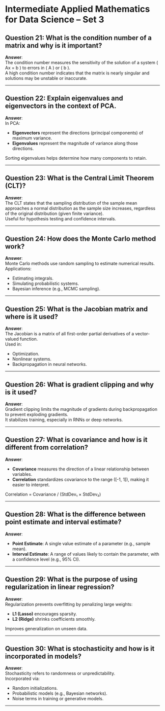# Intermediate Applied Mathematics for Data Science – Set 3

## Question 21: What is the condition number of a matrix and why is it important?

**Answer**:  
The condition number measures the sensitivity of the solution of a system \( Ax = b \) to errors in \( A \) or \( b \).  
A high condition number indicates that the matrix is nearly singular and solutions may be unstable or inaccurate.

---

## Question 22: Explain eigenvalues and eigenvectors in the context of PCA.

**Answer**:  
In PCA:
- **Eigenvectors** represent the directions (principal components) of maximum variance.
- **Eigenvalues** represent the magnitude of variance along those directions.

Sorting eigenvalues helps determine how many components to retain.

---

## Question 23: What is the Central Limit Theorem (CLT)?

**Answer**:  
The CLT states that the sampling distribution of the sample mean approaches a normal distribution as the sample size increases, regardless of the original distribution (given finite variance).  
Useful for hypothesis testing and confidence intervals.

---

## Question 24: How does the Monte Carlo method work?

**Answer**:  
Monte Carlo methods use random sampling to estimate numerical results.  
Applications:
- Estimating integrals.
- Simulating probabilistic systems.
- Bayesian inference (e.g., MCMC sampling).

---

## Question 25: What is the Jacobian matrix and where is it used?

**Answer**:  
The Jacobian is a matrix of all first-order partial derivatives of a vector-valued function.  
Used in:
- Optimization.
- Nonlinear systems.
- Backpropagation in neural networks.

---

## Question 26: What is gradient clipping and why is it used?

**Answer**:  
Gradient clipping limits the magnitude of gradients during backpropagation to prevent exploding gradients.  
It stabilizes training, especially in RNNs or deep networks.

---

## Question 27: What is covariance and how is it different from correlation?

**Answer**:  
- **Covariance** measures the direction of a linear relationship between variables.
- **Correlation** standardizes covariance to the range \([-1, 1]\), making it easier to interpret.

Correlation = Covariance / (StdDev₁ × StdDev₂)

---

## Question 28: What is the difference between point estimate and interval estimate?

**Answer**:  
- **Point Estimate**: A single value estimate of a parameter (e.g., sample mean).
- **Interval Estimate**: A range of values likely to contain the parameter, with a confidence level (e.g., 95% CI).

---

## Question 29: What is the purpose of using regularization in linear regression?

**Answer**:  
Regularization prevents overfitting by penalizing large weights:
- **L1 (Lasso)** encourages sparsity.
- **L2 (Ridge)** shrinks coefficients smoothly.

Improves generalization on unseen data.

---

## Question 30: What is stochasticity and how is it incorporated in models?

**Answer**:  
Stochasticity refers to randomness or unpredictability.  
Incorporated via:
- Random initializations.
- Probabilistic models (e.g., Bayesian networks).
- Noise terms in training or generative models.

---
